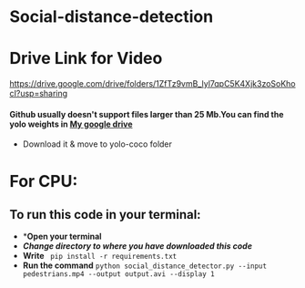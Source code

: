 # Social-distance-detection
# Drive Link for Video
https://drive.google.com/drive/folders/1ZfTz9vmB_lyl7qpC5K4Xjk3zoSoKhocI?usp=sharing


#### Github usually doesn't support files larger than 25 Mb.You can find the yolo weights in [My google drive](https://drive.google.com/file/d/1Ns7PlPY1VqayvHsDHl5EHMBf2q62AVU4/view?usp=sharing) 
* Download it & move to yolo-coco folder

# For CPU:

## To run this code in your terminal:
* ***Open your terminal**
* ***Change directory to where you have downloaded this code***
* **Write**   `  pip install -r requirements.txt  ` 
* **Run the command**  ` python social_distance_detector.py --input pedestrians.mp4 --output output.avi --display 1 ` 


